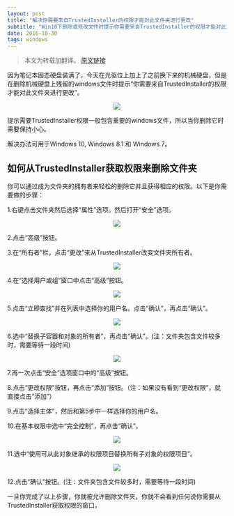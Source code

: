 ```yaml
---
layout: post
title: "解决你需要来自TrustedInstaller的权限才能对此文件夹进行更改"
subtitle: "Win10下删除或修改文件时提示你需要来自TrustedInstaller的权限才能对此文件夹进行更改"
date: 2016-10-30
tags: windows
---
```


> 本文为转载加翻译。
> [原文链接](http://fixpcnyc.com/you-require-permission-from-trustedinstaller-to-make-changes-to-this-folder-fixed/)

因为笔记本固态硬盘装满了，今天在光驱位上加上了之前换下来的机械硬盘，但是在删除机械硬盘上残留的windows文件时提示“你需要来自TrustedInstaller的权限才能对此文件夹进行更改”。

<div align="center">
  <img src="{{ site.baseurl }}assets/img/TrustedInstaller-1.PNG" class="img-no-border-radius"/>
</div>

提示需要TrustedInstaller权限一般包含重要的windows文件，所以当你删除它时需要保持小心。

解决办法可用于Windows 10, Windows 8.1 和 Windows 7。

## 如何从TrustedInstaller获取权限来删除文件夹

你可以通过成为文件夹的拥有者来轻松的删除它并且获得相应的权限。以下是你需要做的步骤：

1.右键点击文件夹然后选择“属性”选项。然后打开“安全”选项。

<div align="center">
  <img src="{{ site.baseurl }}assets/img/TrustedInstaller-2.png" class="img-no-border-radius"/>
</div>

2.点击“高级”按钮。

3.在“所有者”栏，点击“更改”来从TrustedInstaller改变文件夹所有者。

<div align="center">
  <img src="{{ site.baseurl }}assets/img/TrustedInstaller-3.png" class="img-no-border-radius"/>
</div>

4.在“选择用户或组”窗口中点击“高级”按钮。

<div align="center">
  <img src="{{ site.baseurl }}assets/img/TrustedInstaller-4.png" class="img-no-border-radius"/>
</div>

5.点击“立即查找”并在列表中选择你的用户名。点击“确认”，再点击“确认”。

<div align="center">
  <img src="{{ site.baseurl }}assets/img/TrustedInstaller-5.png" class="img-no-border-radius"/>
</div>

6.选中“替换子容器和对象的所有者”，再点击“确认”。(注：文件夹包含文件较多时，需要等待一段时间)

<div align="center">
  <img src="{{ site.baseurl }}assets/img/TrustedInstaller-6.png" class="img-no-border-radius"/>
</div>

7.再一次点击“安全”选项窗口中的“高级”按钮。

8.点击“更改权限”按钮，再点击“添加”按钮。（注：如果没有看到“更改权限”，就直接点击“添加”）

9.点击“选择主体”，然后和第5步中一样选择你的用户名。

10.在基本权限中选中“完全控制”，再点击“确认”。

<div align="center">
  <img src="{{ site.baseurl }}assets/img/TrustedInstaller-7.png" class="img-no-border-radius"/>
</div>

11.选中“使用可从此对象继承的权限项目替换所有子对象的权限项目”。

<div align="center">
  <img src="{{ site.baseurl }}assets/img/TrustedInstaller-8.png" class="img-no-border-radius"/>
</div>

12.点击“确认”按钮。(注：文件夹包含文件较多时，需要等待一段时间)

一旦你完成了以上步骤，你就被允许删除文件夹，你就不会看到任何说你需要从TrustedInstaller获取权限的窗口。
